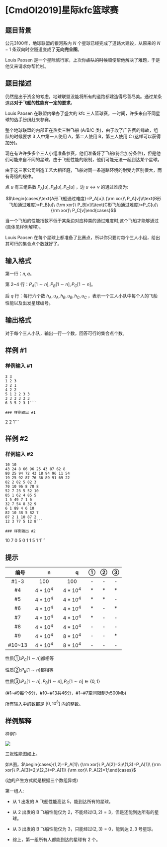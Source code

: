 # [CmdOI2019]星际kfc篮球赛

## 题目背景

公元$3100$年，地球联盟的银河系内 $N$ 个星球已经完成了道路大建设，从原来的 $N-1$ 条双向时空隧道变成了**无向完全图**。

Louis Paosen 是一个星际旅行家，上次你~~虐队的时候~~顺便帮他解决了难题，于是他又来请求你帮忙啦。

## 题目描述

仍然是出于资金的考虑，地球联盟没能将所有的道路都建造得尽善尽美。通过某条道路**对于飞船的性能有一定的要求**。

Louis Paosen 在联盟内举办了盛大的 kfc 三人篮球赛，一时间，许多来自不同星球的选手纷纷赶来参赛。

整个地球联盟的内部正在热卖三种飞船 (A/B/C 类)，由于收了广告费的缘故，组队的时候要求 $3$ 人中第一人使用 A，第二人使用 B，第三人使用 C (这样可以获得加分)。

现在有许许多多个三人小组准备参赛，他们准备好了飞船(符合加分条件)，但是他们可能来自不同的星球，由于飞船性能的限制，他们可能无法一起到达某个星球。

由于这三家公司制造工艺大相径庭，飞船对同一条道路环境的耐受力区别很大，而有奇怪的规律。

点 $u$ 有三组系数 $P_A[u],P_B[u],P_C[u]$ ，边 $u\leftrightarrow v$ 的通过难度为:

$$\begin{cases}\text{A形飞船通过难度}=P_A[u]\ {\rm xor}\ P_A[v]\\\text{B形飞船通过难度}=P_B[u]\ {\rm xor}\ P_B[v]\\\text{C形飞船通过难度}=P_C[u]\ {\rm xor}\ P_C[v]\end{cases}$$

当一个飞船的性能指数不低于某条边对应种类的通过难度时,这个飞船才能够通过 (具体见样例解释)。

Louis Paosen 在每个星球上都准备了比赛点，所以你只要对每个三人小组，给出其可行的集合点个数就好了。

## 输入格式

第一行：$n,q$。

第 2~4 行：$P_A[1\sim n],P_B[1\sim n],P_C[1\sim n]$。

后 $q$ 行：每行六个数 $h_A,u_A,h_B,u_B,h_C,u_C$ ，表示一个三人小队中每个人的飞船性能以及出发星球编号。

## 输出格式

对于每个三人小队，输出一行一个数，回答可行的集合点个数。

## 样例 #1

### 样例输入 #1
```
3 3
1 2 3
3 2 1
4 2 2
5 1 2 2 3 3
3 3 3 3 3 3
6 3 5 2 3 1```

### 样例输出 #1

```
2
2
1```

## 样例 #2

### 样例输入 #2
```
10 10
43 24 8 66 96 25 43 87 62 8 
80 25 94 72 43 18 94 96 11 54 
19 25 92 87 76 36 89 91 69 22 
82 2 82 5 82 3
70 10 96 8 70 8
52 7 23 5 52 10
85 1 62 4 85 5
1 5 49 7 1 6
32 7 54 8 32 9
6 1 89 4 6 10
82 10 38 5 82 7
87 2 1 10 87 2
12 3 77 5 12 8```

### 样例输出 #2

```
10
7
0
5
0
1
1
5
1
1```

## 提示

| 　编号　 | 　　n　　 | 　　q　　 | ① | ② | ③ |
| :--: | :--: | :--: | :--: | :--: | :--: |
| #1-3 | $100$ | $100$ | - | - | - |
| #4 | $4*10^4$ | $4*10^4$ | * | * | * |
| #5 | $4*10^4$ | $4*10^4$ | * | * | - |
| #6 | $4*10^4$ | $4*10^4$ | * | - | * |
| #7 | $4*10^4$ | $4*10^4$ | * | - | - |
| #8 | $4*10^4$ | $4*10^4$ | - | - | - |
| #9 | $4*10^4$ | $8*10^4$ | - | - | * |
| #10~13 | $4*10^4$ | $8*10^4$ | - | - | - |

性质①:$P_C[1\sim n]$都相等

性质②:$P_B[1\sim n]$都相等

性质③:$P_A[1\sim n],P_B[1\sim n],P_C[1\sim n]∈\{0,1\}$

(#1~#9每个6分，#10~#13共46分，#1~#7空间限制为500Mb)

所有输入中的数都是 $[0,10^8]$ 内的整数。

## 样例解释

样例1:

![](https://cdn.luogu.com.cn/upload/pic/59648.png)

三张性能图如上。

如A图，$\begin{cases}(1,2)=P_A[1]\ {\rm xor}\ P_A[2]=3;\\(1,3)=P_A[1]\ {\rm xor}\ P_A[3]=2;\\(2,3)=P_A[1]\ {\rm xor}\ P_A[2]=1;\end{cases}$

(边的产生方式就是根据三个数组异或)

第一组人:

- 从 $1$ 出发的 A 飞船性能高达 $5$，能到达所有的星球。

- 从 $2$ 出发的 B 飞船性能仅为 $2$，不能经过$(3,2)=3$，但是还能到达所有的星球。

- 从 $3$ 出发的 B 飞船性能仅为 $3$，只能经过$(2,3)=0$，能到达 $2,3$ 号星球。

- 综上，第一组所有人都能到达的星球有 $2$ 个。
